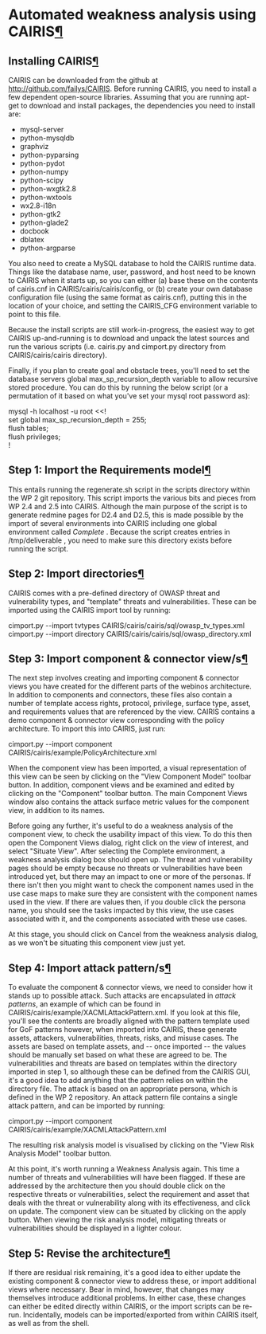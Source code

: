 Automated weakness analysis using CAIRIS[¶](#Automated-weakness-analysis-using-CAIRIS)
======================================================================================

Installing CAIRIS[¶](#Installing-CAIRIS)
----------------------------------------

CAIRIS can be downloaded from the github at
<http://github.com/failys/CAIRIS>. Before running CAIRIS, you need to
install a few dependent open-source libraries. Assuming that you are
running apt-get to download and install packages, the dependencies you
need to install are:

-   mysql-server
-   python-mysqldb
-   graphviz
-   python-pyparsing
-   python-pydot
-   python-numpy
-   python-scipy
-   python-wxgtk2.8
-   python-wxtools
-   wx2.8-i18n
-   python-gtk2
-   python-glade2
-   docbook
-   dblatex
-   python-argparse

You also need to create a MySQL database to hold the CAIRIS runtime
data. Things like the database name, user, password, and host need to be
known to CAIRIS when it starts up, so you can either (a) base these on
the contents of cairis.cnf in CAIRIS/cairis/cairis/config, or (b) create
your own database configuration file (using the same format as
cairis.cnf), putting this in the location of your choice, and setting
the CAIRIS\_CFG environment variable to point to this file.

Because the install scripts are still work-in-progress, the easiest way
to get CAIRIS up-and-running is to download and unpack the latest
sources and run the various scripts (i.e. cairis.py and cimport.py
directory from CAIRIS/cairis/cairis directory).

Finally, if you plan to create goal and obstacle trees, you'll need to
set the database servers global max\_sp\_recursion\_depth variable to
allow recursive stored procedure. You can do this by running the below
script (or a permutation of it based on what you've set your mysql root
password as):

mysql -h localhost -u root \<\<!\
set global max\_sp\_recursion\_depth = 255;\
flush tables;\
flush privileges;\
!

Step 1: Import the Requirements model[¶](#Step-1-Import-the-Requirements-model)
-------------------------------------------------------------------------------

This entails running the regenerate.sh script in the scripts directory
within the WP 2 git repository. This script imports the various bits and
pieces from WP 2.4 and 2.5 into CAIRIS. Although the main purpose of the
script is to generate redmine pages for D2.4 and D2.5, this is made
possible by the import of several environments into CAIRIS including one
global environment called *Complete* . Because the script creates
entries in /tmp/deliverable , you need to make sure this directory
exists before running the script.

Step 2: Import directories[¶](#Step-2-Import-directories)
---------------------------------------------------------

CAIRIS comes with a pre-defined directory of OWASP threat and
vulnerability types, and "template" threats and vulnerabilities. These
can be imported using the CAIRIS import tool by running:

cimport.py --import tvtypes
CAIRIS/cairis/cairis/sql/owasp\_tv\_types.xml\
cimport.py --import directory
CAIRIS/cairis/cairis/sql/owasp\_directory.xml

Step 3: Import component & connector view/s[¶](#Step-3-Import-component-38-connector-views)
-------------------------------------------------------------------------------------------

The next step involves creating and importing component & connector
views you have created for the different parts of the webinos
architecture. In addition to components and connectors, these files also
contain a number of template access rights, protocol, privilege, surface
type, asset, and requirements values that are referenced by the view.
CAIRIS contains a demo component & connector view corresponding with the
policy architecture. To import this into CAIRIS, just run:

cimport.py --import component
CAIRIS/cairis/example/PolicyArchitecture.xml

When the component view has been imported, a visual representation of
this view can be seen by clicking on the "View Component Model" toolbar
button. In addition, component views and be examined and edited by
clicking on the "Component" toolbar button. The main Component Views
window also contains the attack surface metric values for the component
view, in addition to its names.

Before going any further, it's useful to do a weakness analysis of the
component view, to check the usability impact of this view. To do this
then open the Component Views dialog, right click on the view of
interest, and select "Situate View". After selecting the Complete
environment, a weakness analysis dialog box should open up. The threat
and vulnerability pages should be empty because no threats or
vulnerabilities have been introduced yet, but there may an impact to one
or more of the personas. If there isn't then you might want to check the
component names used in the use case maps to make sure they are
consistent with the component names used in the view. If there are
values then, if you double click the persona name, you should see the
tasks impacted by this view, the use cases associated with it, and the
components associated with these use cases.

At this stage, you should click on Cancel from the weakness analysis
dialog, as we won't be situating this component view just yet.

Step 4: Import attack pattern/s[¶](#Step-4-Import-attack-patterns)
------------------------------------------------------------------

To evaluate the component & connector views, we need to consider how it
stands up to possible attack. Such attacks are encapsulated in *attack
patterns*, an example of which can be found in
CAIRIS/cairis/example/XACMLAttackPattern.xml. If you look at this file,
you'll see the contents are broadly aligned with the pattern template
used for GoF patterns however, when imported into CAIRIS, these generate
assets, attackers, vulnerabilities, threats, risks, and misuse cases.
The assets are based on template assets, and -- once imported -- the
values should be manually set based on what these are agreed to be. The
vulnerabilities and threats are based on templates within the directory
imported in step 1, so although these can be defined from the CAIRIS
GUI, it's a good idea to add anything that the pattern relies on within
the directory file. The attack is based on an appropriate persona, which
is defined in the WP 2 repository. An attack pattern file contains a
single attack pattern, and can be imported by running:

cimport.py --import component
CAIRIS/cairis/example/XACMLAttackPattern.xml

The resulting risk analysis model is visualised by clicking on the "View
Risk Analysis Model" toolbar button.

At this point, it's worth running a Weakness Analysis again. This time a
number of threats and vulnerabilities will have been flagged. If these
are addressed by the architecture then you should double click on the
respective threats or vulnerabilities, select the requirement and asset
that deals with the threat or vulnerability along with its
effectiveness, and click on update. The component view can be situated
by clicking on the apply button. When viewing the risk analysis model,
mitigating threats or vulnerabilities should be displayed in a lighter
colour.

Step 5: Revise the architecture[¶](#Step-5-Revise-the-architecture)
-------------------------------------------------------------------

If there are residual risk remaining, it's a good idea to either update
the existing component & connector view to address these, or import
additional views where necessary. Bear in mind, however, that changes
may themselves introduce additional problems. In either case, these
changes can either be edited directly within CAIRIS, or the import
scripts can be re-run. Incidentally, models can be imported/exported
from within CAIRIS itself, as well as from the shell.

